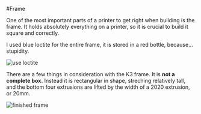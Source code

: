 #Frame

One of the most important parts of a printer to get right when building is the frame. It holds absolutely everything on a printer, so it is crucial to build it square and correctly.

I used blue loctite for the entire frame, it is stored in a red bottle, because... stupidity.

![use loctite](https://github.com/JoeCat1207/Chilli-K3-Build-log/assets/36356602/ad8a9d81-e4be-4317-8c5a-0ab89b335f51)

There are a few things in consideration with the K3 frame. It is **not a complete box.** Instead it is rectangular in shape, streching relatively tall, and the bottom four extrusions are lifted by the width of a 2020 extrusion, or 20mm.

![finished frame](https://github.com/JoeCat1207/Chilli-K3-Build-log/assets/36356602/4bf5f6c1-77e2-4392-84b4-a4e20dd7cab8)
